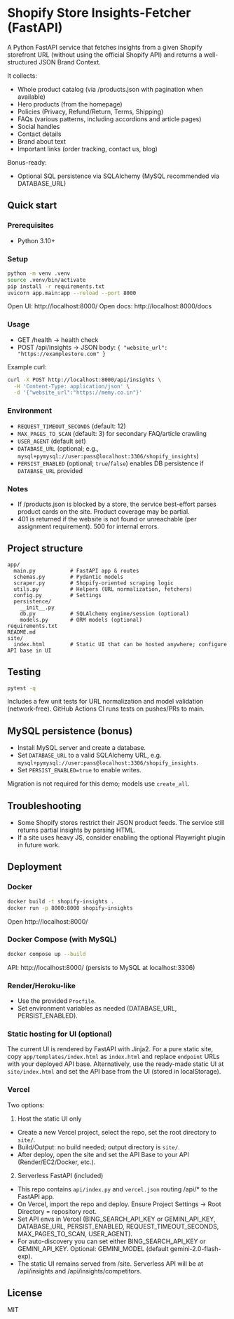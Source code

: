 # Shopify Store Insights-Fetcher (FastAPI)

A Python FastAPI service that fetches insights from a given Shopify storefront URL (without using the official Shopify API) and returns a well-structured JSON Brand Context.

It collects:
- Whole product catalog (via /products.json with pagination when available)
- Hero products (from the homepage)
- Policies (Privacy, Refund/Return, Terms, Shipping)
- FAQs (various patterns, including accordions and article pages)
- Social handles
- Contact details
- Brand about text
- Important links (order tracking, contact us, blog)

Bonus-ready:
- Optional SQL persistence via SQLAlchemy (MySQL recommended via DATABASE_URL)

## Quick start

### Prerequisites
- Python 3.10+

### Setup

```bash
python -m venv .venv
source .venv/bin/activate
pip install -r requirements.txt
uvicorn app.main:app --reload --port 8000
```

Open UI: http://localhost:8000/
Open docs: http://localhost:8000/docs

### Usage

- GET /health -> health check
- POST /api/insights -> JSON body: `{ "website_url": "https://examplestore.com" }`

Example curl:

```bash
curl -X POST http://localhost:8000/api/insights \
  -H 'Content-Type: application/json' \
  -d '{"website_url":"https://memy.co.in"}'
```

### Environment

- `REQUEST_TIMEOUT_SECONDS` (default: 12)
- `MAX_PAGES_TO_SCAN` (default: 3) for secondary FAQ/article crawling
- `USER_AGENT` (default set)
- `DATABASE_URL` (optional; e.g., `mysql+pymysql://user:pass@localhost:3306/shopify_insights`)
- `PERSIST_ENABLED` (optional; `true`/`false`) enables DB persistence if `DATABASE_URL` provided

### Notes
- If /products.json is blocked by a store, the service best-effort parses product cards on the site. Product coverage may be partial.
- 401 is returned if the website is not found or unreachable (per assignment requirement). 500 for internal errors.

## Project structure

```
app/
  main.py           # FastAPI app & routes
  schemas.py        # Pydantic models
  scraper.py        # Shopify-oriented scraping logic
  utils.py          # Helpers (URL normalization, fetchers)
  config.py         # Settings
  persistence/
    __init__.py
    db.py           # SQLAlchemy engine/session (optional)
    models.py       # ORM models (optional)
requirements.txt
README.md
site/
  index.html        # Static UI that can be hosted anywhere; configure API base in UI
```

## Testing

```bash
pytest -q
```

Includes a few unit tests for URL normalization and model validation (network-free).
GitHub Actions CI runs tests on pushes/PRs to main.

## MySQL persistence (bonus)

- Install MySQL server and create a database.
- Set `DATABASE_URL` to a valid SQLAlchemy URL, e.g. `mysql+pymysql://user:pass@localhost:3306/shopify_insights`.
- Set `PERSIST_ENABLED=true` to enable writes.

Migration is not required for this demo; models use `create_all`.

## Troubleshooting

- Some Shopify stores restrict their JSON product feeds. The service still returns partial insights by parsing HTML.
- If a site uses heavy JS, consider enabling the optional Playwright plugin in future work.

## Deployment

### Docker

```bash
docker build -t shopify-insights .
docker run -p 8000:8000 shopify-insights
```

Open http://localhost:8000/

### Docker Compose (with MySQL)

```bash
docker compose up --build
```

API: http://localhost:8000/ (persists to MySQL at localhost:3306)

### Render/Heroku-like

- Use the provided `Procfile`.
- Set environment variables as needed (DATABASE_URL, PERSIST_ENABLED).

### Static hosting for UI (optional)

The current UI is rendered by FastAPI with Jinja2. For a pure static site, copy `app/templates/index.html` as `index.html` and replace `endpoint` URLs with your deployed API base.
Alternatively, use the ready-made static UI at `site/index.html` and set the API base from the UI (stored in localStorage).

### Vercel

Two options:
1) Host the static UI only
  - Create a new Vercel project, select the repo, set the root directory to `site/`.
  - Build/Output: no build needed; output directory is `site/`.
  - After deploy, open the site and set the API Base to your API (Render/EC2/Docker, etc.).

2) Serverless FastAPI (included)
  - This repo contains `api/index.py` and `vercel.json` routing /api/* to the FastAPI app.
  - On Vercel, import the repo and deploy. Ensure Project Settings → Root Directory = repository root.
  - Set API envs in Vercel (BING_SEARCH_API_KEY or GEMINI_API_KEY, DATABASE_URL, PERSIST_ENABLED, REQUEST_TIMEOUT_SECONDS, MAX_PAGES_TO_SCAN, USER_AGENT).
  - For auto-discovery you can set either BING_SEARCH_API_KEY or GEMINI_API_KEY. Optional: GEMINI_MODEL (default gemini-2.0-flash-exp).
  - The static UI remains served from /site. Serverless API will be at /api/insights and /api/insights/competitors.

## License

MIT
